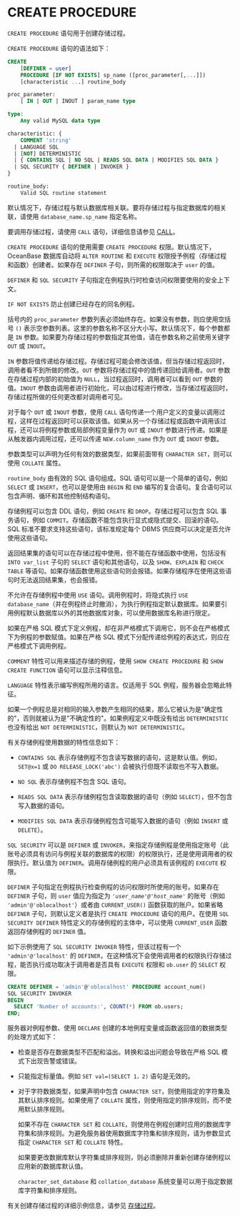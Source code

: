 CREATE PROCEDURE 
=====================================

`CREATE PROCEDURE` 语句用于创建存储过程。

`CREATE PROCEDURE` 语句的语法如下：

```sql
CREATE
    [DEFINER = user]
    PROCEDURE [IF NOT EXISTS] sp_name ([proc_parameter[,...]])
    [characteristic ...] routine_body

proc_parameter:
    [ IN | OUT | INOUT ] param_name type

type:
    Any valid MySQL data type

characteristic: {
    COMMENT 'string'
  | LANGUAGE SQL
  | [NOT] DETERMINISTIC
  | { CONTAINS SQL | NO SQL | READS SQL DATA | MODIFIES SQL DATA }
  | SQL SECURITY { DEFINER | INVOKER }
}

routine_body:
    Valid SQL routine statement
```



默认情况下，存储过程与默认数据库相关联。要将存储过程与指定数据库的相关联，请使用 `database_name.sp_name` 指定名称。

要调用存储过程，请使用 `CALL` 语句，详细信息请参见 [CALL](/zh-CN/5.pl-manipulation-statement/1.CALL.md)。

`CREATE PROCEDURE` 语句的使用需要 `CREATE PROCEDURE` 权限。默认情况下，OceanBase 数据库自动将 `ALTER ROUTINE` 和 `EXECUTE` 权限授予例程（存储过程和函数）创建者。如果存在 `DEFINER` 子句，则所需的权限取决于 `user` 的值。

`DEFINER` 和 `SQL SECURITY` 子句指定在例程执行时检查访问权限要使用的安全上下文。

`IF NOT EXISTS` 防止创建已经存在的同名例程。

括号内的 `proc_parameter` 参数列表必须始终存在。如果没有参数，则应使用空括号 `()` 表示空参数列表。这里的参数名称不区分大小写。默认情况下，每个参数都是 `IN` 参数。如果要为存储过程的参数指定其他值，请在参数名称之前使用关键字 `OUT` 或 `INOUT`。

`IN` 参数将值传递给存储过程。存储过程可能会修改该值，但当存储过程返回时，调用者看不到所做的修改。`OUT` 参数将存储过程中的值传递回给调用者。`OUT` 参数在存储过程内部的初始值为 `NULL`，当过程返回时，调用者可以看到 `OUT` 参数的值。`INOUT` 参数由调用者进行初始化，可以由过程进行修改，当存储过程返回时，存储过程所做的任何更改都对调用者可见。

对于每个 `OUT` 或 `INOUT` 参数，使用 `CALL` 语句传递一个用户定义的变量以调用过程，这样在过程返回时可以获取该值。如果从另一个存储过程或函数中调用该过程，还可以将例程参数或局部例程变量作为 `OUT` 或 `INOUT` 参数进行传递。如果是从触发器内调用过程，还可以传递 `NEW.column_name` 作为 `OUT` 或 `INOUT` 参数。

参数类型可以声明为任何有效的数据类型，如果前面带有 `CHARACTER SET`，则可以使用 `COLLATE` 属性。

`routine_body` 由有效的 SQL 语句组成。SQL 语句可以是一个简单的语句，例如 `SELECT` 或 `INSERT`，也可以是使用由 `BEGIN` 和 `END` 编写的复合语句。复合语句可以包含声明、循环和其他控制结构语句。

存储例程可以包含 DDL 语句，例如 `CREATE` 和 `DROP`。存储过程可以包含 SQL 事务语句，例如 `COMMIT`。存储函数不能包含执行显式或隐式提交、回滚的语句。SQL 标准不要求支持这些语句，该标准规定每个 DBMS 供应商可以决定是否允许使用这些语句。

返回结果集的语句可以在存储过程中使用，但不能在存储函数中使用，包括没有 `INTO var_list` 子句的 `SELECT` 语句和其他语句，以及 `SHOW`、`EXPLAIN` 和 `CHECK TABLE` 等语句。如果存储函数使用这些语句则会报错。如果存储程序在使用这些语句时无法返回结果集，也会报错。

不允许在存储例程中使用 `USE` 语句。调用例程时，将隐式执行 `USE database_name`（并在例程终止时撤消），为执行例程指定默认数据库。如果要引用例程默认数据库以外的其他数据库对象，可以使用数据库名称进行限定。

如果在严格 SQL 模式下定义例程，却在非严格模式下调用它，则不会在严格模式下为例程的参数赋值。如果在严格 SQL 模式下分配传递给例程的表达式，则应在严格模式下调用例程。

`COMMENT` 特性可以用来描述存储的例程，使用 `SHOW CREATE PROCEDURE` 和 `SHOW CREATE FUNCTION` 语句可以显示注释信息。

`LANGUAGE` 特性表示编写例程所用的语言。仅适用于 SQL 例程，服务器会忽略此特征。

如果一个例程总是对相同的输入参数产生相同的结果，那么它被认为是"确定性的"，否则就被认为是"不确定性的"。如果例程定义中既没有给出 `DETERMINISTIC` 也没有给出 `NOT DETERMINISTIC`，则默认为 `NOT DETERMINISTIC`。

有关存储例程使用数据的特性信息如下：

* `CONTAINS SQL` 表示存储例程不包含读写数据的语句，这是默认值。例如，`SET@x=1` 或 `DO RELEASE_LOCK('abc')` 会被执行但既不读取也不写入数据。

  

* `NO SQL` 表示存储例程不包含 SQL 语句。

  

* `READS SQL DATA` 表示存储例程包含读取数据的语句（例如 `SELECT`），但不包含写入数据的语句。

  

* `MODIFIES SQL DATA` 表示存储例程包含可能写入数据的语句（例如 `INSERT` 或 `DELETE`）。

  




`SQL SECURITY` 可以是 `DEFINER` 或 `INVOKER`，来指定存储例程是使用指定账号（此账号必须具有访问与例程关联的数据库的权限）的权限执行，还是使用调用者的权限执行。默认值为 `DEFINER`。调用存储例程的用户必须具有该例程的 `EXECUTE` 权限。

`DEFINER` 子句指定在例程执行检查例程的访问权限时所使用的账号。如果存在 `DEFINER` 子句，则 `user` 值应为指定为 *`'user_name'@'host_name'`* 的账号（例如 `'admin'@'oblocalhost'`）或者由 `CURRENT_USER()` 函数获取的账户。如果省略 `DEFINER` 子句，则默认定义者是执行 `CREATE PROCEDURE` 语句的用户。在使用 `SQL SECURITY DEFINER` 特性定义的存储例程的主体中，可以使用 `CURRENT_USER` 函数返回存储例程的 `DEFINER` 值。

如下示例使用了 `SQL SECURITY INVOKER` 特性，但该过程有一个 `'admin'@'localhost'` 的 `DEFINER`，在这种情况下会使用调用者的权限执行存储过程，能否执行成功取决于调用者是否具有 `EXECUTE` 权限和 `ob.user` 的 `SELECT` 权限。

```sql
CREATE DEFINER = 'admin'@'oblocalhost' PROCEDURE account_num()
SQL SECURITY INVOKER
BEGIN
  SELECT 'Number of accounts:', COUNT(*) FROM ob.users;
END;
```



服务器对例程参数、使用 `DECLARE` 创建的本地例程变量或函数返回值的数据类型的处理方式如下：

* 检查是否存在数据类型不匹配和溢出。转换和溢出问题会导致在严格 SQL 模式下出现告警或错误。

  

* 只能指定标量值。例如 `SET val=(SELECT 1，2)` 语句是无效的。

  

* 对于字符数据类型，如果声明中包含 `CHARACTER SET`，则使用指定的字符集及其默认排序规则。如果使用了 `COLLATE` 属性，则使用指定的排序规则，而不使用默认排序规则。

  如果不存在 `CHARACTER SET` 和 `COLLATE`，则使用在例程创建时应用的数据库字符集和排序规则。为避免服务器使用数据库字符集和排序规则，请为参数显式指定 `CHARACTER SET` 和 `COLLATE` 特性。

  如果要更改数据库默认字符集或排序规则，则必须删除并重新创建存储例程以应用新的数据库默认值。

  `character_set_database` 和 `collation_database` 系统变量可以用于指定数据库字符集和排序规则。
  




有关创建存储过程的详细示例信息，请参见 [存储过程](/zh-CN/2.storage-object/3.pl-stored-procedure.md)。
